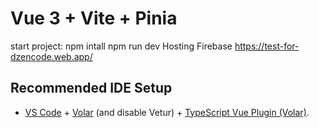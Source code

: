 # Vue 3 + Vite + Pinia 
start project: 
npm intall
npm run dev
Hosting Firebase https://test-for-dzencode.web.app/


## Recommended IDE Setup

- [VS Code](https://code.visualstudio.com/) + [Volar](https://marketplace.visualstudio.com/items?itemName=Vue.volar) (and disable Vetur) + [TypeScript Vue Plugin (Volar)](https://marketplace.visualstudio.com/items?itemName=Vue.vscode-typescript-vue-plugin).
